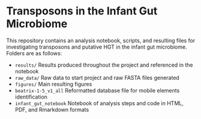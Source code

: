 # Transposons in the Infant Gut Microbiome 

This repository contains an analysis notebook, scripts, and resulting files for investigating transposons and putative HGT in the infant gut microbiome. Folders are as follows: 

- `results/` Results produced throughout the project and referenced in the notebook
- `raw_data/` Raw data to start project and raw FASTA files generated
- `figures/` Main resulting figures
- `beatrix-1-5_v1_all` Reformatted database file for mobile elements identification
- `infant_gut_notebook` Notebook of analysis steps and code in HTML, PDF, and Rmarkdown formats
 
